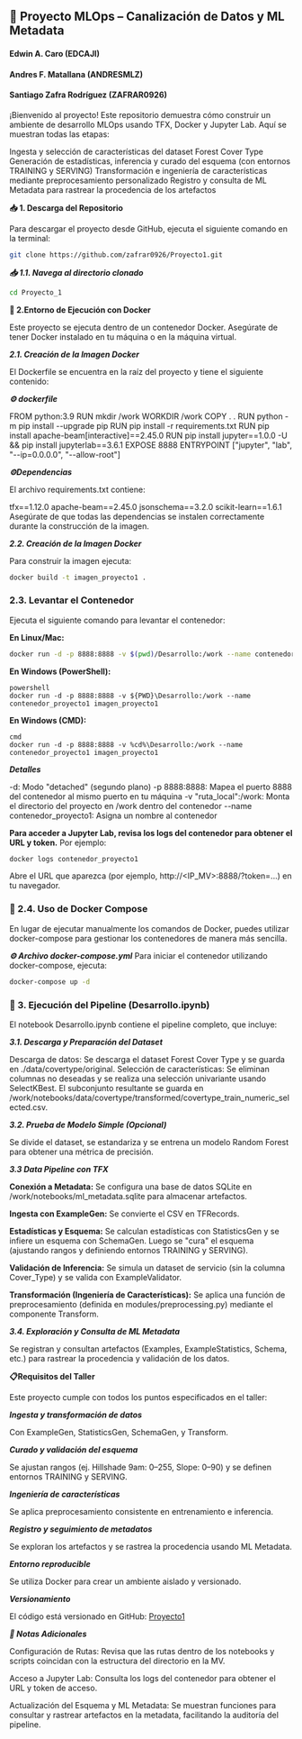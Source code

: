 ## 🚀 Proyecto MLOps – Canalización de Datos y ML Metadata
#### Edwin A. Caro (EDCAJI)
#### Andres F. Matallana (ANDRESMLZ)
#### Santiago Zafra Rodríguez (ZAFRAR0926)

¡Bienvenido al proyecto! Este repositorio demuestra cómo construir un ambiente de desarrollo MLOps usando TFX, Docker y Jupyter Lab. Aquí se muestran todas las etapas:

Ingesta y selección de características del dataset Forest Cover Type
Generación de estadísticas, inferencia y curado del esquema (con entornos TRAINING y SERVING)
Transformación e ingeniería de características mediante preprocesamiento personalizado
Registro y consulta de ML Metadata para rastrear la procedencia de los artefactos

**📥 1. Descarga del Repositorio**

Para descargar el proyecto desde GitHub, ejecuta el siguiente comando en la terminal:

```bash
git clone https://github.com/zafrar0926/Proyecto1.git
```

***📥 1.1. Navega al directorio clonado***

```bash
cd Proyecto_1
```

**🐳 2.Entorno de Ejecución con Docker**

Este proyecto se ejecuta dentro de un contenedor Docker. Asegúrate de tener Docker instalado en tu máquina o en la máquina virtual.

***2.1. Creación de la Imagen Docker***

El Dockerfile se encuentra en la raíz del proyecto y tiene el siguiente contenido:

***⚙️ dockerfile***

FROM python:3.9
RUN mkdir /work
WORKDIR /work
COPY . .
RUN python -m pip install --upgrade pip
RUN pip install -r requirements.txt
RUN pip install apache-beam[interactive]==2.45.0
RUN pip install jupyter==1.0.0 -U && pip install jupyterlab==3.6.1
EXPOSE 8888
ENTRYPOINT ["jupyter", "lab", "--ip=0.0.0.0", "--allow-root"]

***⚙️Dependencias***

El archivo requirements.txt contiene:

tfx==1.12.0
apache-beam==2.45.0
jsonschema==3.2.0
scikit-learn==1.6.1
Asegúrate de que todas las dependencias se instalen correctamente durante la construcción de la imagen.

***2.2. Creación de la Imagen Docker***

Para construir la imagen ejecuta:

```bash
docker build -t imagen_proyecto1 .
```

###  2.3. Levantar el Contenedor

Ejecuta el siguiente comando para levantar el contenedor:

**En Linux/Mac:**
```bash
docker run -d -p 8888:8888 -v $(pwd)/Desarrollo:/work --name contenedor_proyecto1 imagen_proyecto1
```

**En Windows (PowerShell):**

```
powershell
docker run -d -p 8888:8888 -v ${PWD}\Desarrollo:/work --name contenedor_proyecto1 imagen_proyecto1
```

**En Windows (CMD):**

```
cmd
docker run -d -p 8888:8888 -v %cd%\Desarrollo:/work --name contenedor_proyecto1 imagen_proyecto1
```

***Detalles***

-d: Modo "detached" (segundo plano)
-p 8888:8888: Mapea el puerto 8888 del contenedor al mismo puerto en tu máquina
-v "ruta_local":/work: Monta el directorio del proyecto en /work dentro del contenedor
--name contenedor_proyecto1: Asigna un nombre al contenedor

**Para acceder a Jupyter Lab, revisa los logs del contenedor para obtener el URL y token.** Por ejemplo:

```bash
docker logs contenedor_proyecto1
```

Abre el URL que aparezca (por ejemplo, http://<IP_MV>:8888/?token=...) en tu navegador.

###  🐋 2.4. Uso de Docker Compose
En lugar de ejecutar manualmente los comandos de Docker, puedes utilizar docker-compose para gestionar los contenedores de manera más sencilla.

***⚙️ Archivo docker-compose.yml***
Para iniciar el contenedor utilizando docker-compose, ejecuta:

```bash
docker-compose up -d
```

### 📓 3. Ejecución del Pipeline (Desarrollo.ipynb)

El notebook Desarrollo.ipynb contiene el pipeline completo, que incluye:

***3.1. Descarga y Preparación del Dataset***

Descarga de datos:
Se descarga el dataset Forest Cover Type y se guarda en ./data/covertype/original.
Selección de características:
Se eliminan columnas no deseadas y se realiza una selección univariante usando SelectKBest.
El subconjunto resultante se guarda en
/work/notebooks/data/covertype/transformed/covertype_train_numeric_selected.csv.

***3.2. Prueba de Modelo Simple (Opcional)***

Se divide el dataset, se estandariza y se entrena un modelo Random Forest para obtener una métrica de precisión.

***3.3 Data Pipeline con TFX***

**Conexión a Metadata:**
Se configura una base de datos SQLite en /work/notebooks/ml_metadata.sqlite para almacenar artefactos.

**Ingesta con ExampleGen:**
Se convierte el CSV en TFRecords.

**Estadísticas y Esquema:**
Se calculan estadísticas con StatisticsGen y se infiere un esquema con SchemaGen.
Luego se "cura" el esquema (ajustando rangos y definiendo entornos TRAINING y SERVING).

**Validación de Inferencia:**
Se simula un dataset de servicio (sin la columna Cover_Type) y se valida con ExampleValidator.

**Transformación (Ingeniería de Características):**
Se aplica una función de preprocesamiento (definida en modules/preprocessing.py) mediante el componente Transform.

***3.4. Exploración y Consulta de ML Metadata***

Se registran y consultan artefactos (Examples, ExampleStatistics, Schema, etc.) para rastrear la procedencia y validación de los datos.

**📋Requisitos del Taller**

Este proyecto cumple con todos los puntos especificados en el taller:

***Ingesta y transformación de datos***

Con ExampleGen, StatisticsGen, SchemaGen, y Transform.

***Curado y validación del esquema***

Se ajustan rangos (ej. Hillshade 9am: 0–255, Slope: 0–90) y se definen entornos TRAINING y SERVING.

***Ingeniería de características***

Se aplica preprocesamiento consistente en entrenamiento e inferencia.

***Registro y seguimiento de metadatos***

Se exploran los artefactos y se rastrea la procedencia usando ML Metadata.

***Entorno reproducible***

Se utiliza Docker para crear un ambiente aislado y versionado.

***Versionamiento***

El código está versionado en GitHub: [Proyecto1](https://github.com/zafrar0926/Proyecto1)

***📝 Notas Adicionales***

Configuración de Rutas:
Revisa que las rutas dentro de los notebooks y scripts coincidan con la estructura del directorio en la MV.

Acceso a Jupyter Lab:
Consulta los logs del contenedor para obtener el URL y token de acceso.

Actualización del Esquema y ML Metadata:
Se muestran funciones para consultar y rastrear artefactos en la metadata, facilitando la auditoría del pipeline.